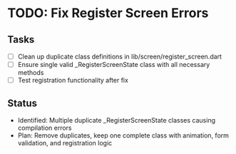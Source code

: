 # TODO: Fix Register Screen Errors

## Tasks
- [ ] Clean up duplicate class definitions in lib/screen/register_screen.dart
- [ ] Ensure single valid _RegisterScreenState class with all necessary methods
- [ ] Test registration functionality after fix

## Status
- Identified: Multiple duplicate _RegisterScreenState classes causing compilation errors
- Plan: Remove duplicates, keep one complete class with animation, form validation, and registration logic
